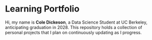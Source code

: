 # Learning Portfolio
Hi, my name is **Cole Dickeson**, a Data Science Student at UC Berkeley, anticipating graduation in 2028. This repository holds a collection of personal projects that I plan on continuously updating as I progress.
